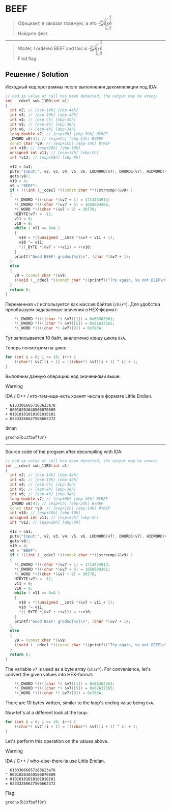# BEEF

> Официант, я заказал говяжую, а это ~̡͆Q͍̓̆͟q̨̖͖̎̽̃͜͝x͍̕n̨̞̼̻̯̾͋̈́̏̓
>
> Найдите флаг.

---

> Waiter, I ordered BEEF and this is ~̡͆Q͍̓̆͟q̨̖͖̎̽̃͜͝x͍̕n̨̞̼̻̯̾͋̈́̏̓
>
> Find flag.

## Решение / Solution

Исходный код программы после выполнения декомпиляции под IDA:

```c++
// bad sp value at call has been detected, the output may be wrong!
int __cdecl sub_11BD(int a1)
{
  int v2; // [esp-14h] [ebp-44h]
  int v3; // [esp-10h] [ebp-40h]
  int v4; // [esp-Ch] [ebp-3Ch]
  int v5; // [esp-8h] [ebp-38h]
  int v6; // [esp-4h] [ebp-34h]
  long double v7; // [esp+0h] [ebp-30h] BYREF
  _DWORD v8[4]; // [esp+Ch] [ebp-24h] BYREF
  const char *v9; // [esp+1Ch] [ebp-14h] BYREF
  int v10; // [esp+20h] [ebp-10h]
  unsigned int v11; // [esp+24h] [ebp-Ch]
  int *v12; // [esp+28h] [ebp-8h]

  v12 = &a1;
  puts("Input:", v2, v3, v4, v5, v6, LODWORD(v7), DWORD1(v7), HIDWORD(v7), v8[0], v8[1], v8[2]);
  gets(v8);
  v10 = 4;
  v9 = "BEEF";
  if ( !((int (__cdecl *)(const char **))strncmp)(&v9) )
  {
    *(_DWORD *)((char *)&v7 + 1) = 1714434913;
    *(_DWORD *)((char *)&v7 + 5) = 1650684261;
    *(_WORD *)((char *)&v7 + 9) = 30778;
    HIBYTE(v7) = -11;
    v11 = 0;
    v10 = 0;
    while ( v11 <= 0xA )
    {
      v10 = *((unsigned __int8 *)&v7 + v11 + 1);
      v10 ^= v11;
      *((_BYTE *)&v7 + ++v11) = ++v10;
    }
    printf("Good BEEF! grodno{%s}\n", (char *)&v7 + 1);
  }
  else
  {
    v9 = (const char *)&v9;
    ((void (__cdecl *)(const char *))printf)("Try again, %s not BEEF\n");
  }
  return 0;
}
```

Переменная `v7` используется как массив байтов (`char*`). Для удобства преобразуем задаваемые
значения в HEX-формат:

```c++
    *(_DWORD *)(((char *) &v7)[1]) = 0x66303361;
    *(_DWORD *)(((char *) &v7)[5]) = 0x62637165;
    *(_WORD *)(((char *) &v7)[9]) = 0x783A;
```

Тут записывается 10 байт, аналогично концу цикла `0xA`.

Теперь посмотрим на цикл:

```c++
for (int i = 0; i <= 10; i++) {
    ((char*) &v7)[i + 1] = (((char*) &v7)[i + 1] ^ i) + 1;
}
```

Выполним данную операцию над значениями выше.

> [!WARNING]
> IDA / C++ / кто-там-еще-есть хранят числа в формате Little Endian.

```plain
  61333066657163623a78
^ 00010203040506070809
+ 01010101010101010101
= 62333366627566663372
```

Флаг:

```plain
grodno{b33fbuff3r}
```

---

Source code of the program after decompiling with IDA:

```c++
// bad sp value at call has been detected, the output may be wrong!
int __cdecl sub_11BD(int a1)
{
  int v2; // [esp-14h] [ebp-44h]
  int v3; // [esp-10h] [ebp-40h]
  int v4; // [esp-Ch] [ebp-3Ch]
  int v5; // [esp-8h] [ebp-38h]
  int v6; // [esp-4h] [ebp-34h]
  long double v7; // [esp+0h] [ebp-30h] BYREF
  _DWORD v8[4]; // [esp+Ch] [ebp-24h] BYREF
  const char *v9; // [esp+1Ch] [ebp-14h] BYREF
  int v10; // [esp+20h] [ebp-10h]
  unsigned int v11; // [esp+24h] [ebp-Ch]
  int *v12; // [esp+28h] [ebp-8h]

  v12 = &a1;
  puts("Input:", v2, v3, v4, v5, v6, LODWORD(v7), DWORD1(v7), HIDWORD(v7), v8[0], v8[1], v8[2]);
  gets(v8);
  v10 = 4;
  v9 = "BEEF";
  if ( !((int (__cdecl *)(const char **))strncmp)(&v9) )
  {
    *(_DWORD *)((char *)&v7 + 1) = 1714434913;
    *(_DWORD *)((char *)&v7 + 5) = 1650684261;
    *(_WORD *)((char *)&v7 + 9) = 30778;
    HIBYTE(v7) = -11;
    v11 = 0;
    v10 = 0;
    while ( v11 <= 0xA )
    {
      v10 = *((unsigned __int8 *)&v7 + v11 + 1);
      v10 ^= v11;
      *((_BYTE *)&v7 + ++v11) = ++v10;
    }
    printf("Good BEEF! grodno{%s}\n", (char *)&v7 + 1);
  }
  else
  {
    v9 = (const char *)&v9;
    ((void (__cdecl *)(const char *))printf)("Try again, %s not BEEF\n");
  }
  return 0;
}
```

The variable `v7` is used as a byte array (`char*`). For convenience, let's convert the given values
into HEX-format:

```c++
    *(_DWORD *)(((char *) &v7)[1]) = 0x66303361;
    *(_DWORD *)(((char *) &v7)[5]) = 0x62637165;
    *(_WORD *)(((char *) &v7)[9]) = 0x783A;
```

There are 10 bytes written, similar to the loop's ending value being `0xA`.

Now let's at a different look at the loop:

```c++
for (int i = 0; i <= 10; i++) {
    ((char*) &v7)[i + 1] = (((char*) &v7)[i + 1] ^ i) + 1;
}
```

Let's perform this operation on the values above.

> [!WARNING]
> IDA / C++ / who-else-there-is use Little Endian.

```plain
  61333066657163623a78
^ 00010203040506070809
+ 01010101010101010101
= 62333366627566663372
```

Flag:

```plain
grodno{b33fbuff3r}
```
